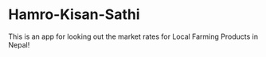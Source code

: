 # Hamro-Kisan-Sathi
This is an app for looking out the market rates for Local Farming Products in Nepal!
